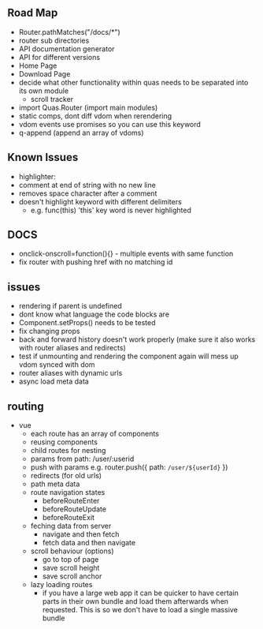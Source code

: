 ## Road Map
* Router.pathMatches("/docs/\*")
* router sub directories
* API documentation generator
* API for different versions
* Home Page
* Download Page
* decide what other functionality within quas needs to be separated into its own module
  * scroll tracker
* import Quas.Router (import main modules)
* static comps, dont diff vdom when rerendering
* vdom events use promises so you can use this keyword
* q-append (append an array of vdoms)

## Known Issues
* highlighter:
 * comment at end of string with no new line
 * removes space character after a comment
 * doesn't highlight keyword with different delimiters
   * e.g. func(this) 'this' key word is never highlighted

## DOCS
* onclick-onscroll=function(){} - multiple events with same function
* fix router with pushing href with no matching id

## issues
* rendering if parent is undefined
* dont know what language the code blocks are
* Component.setProps() needs to be tested
* fix changing props
* back and forward history doesn't work properly (make sure it also works with router aliases and redirects)
* test if unmounting and rendering the component again will mess up vdom synced with dom
* router aliases with dynamic urls
* async load meta data


## routing
* vue
  * each route has an array of components
  * reusing components
  * child routes for nesting
  * params from path: /user/:userid
  * push with params e.g. router.push({ path: `/user/${userId}` })
  * redirects (for old urls)
  * path meta data
  * route navigation states
    * beforeRouteEnter
    * beforeRouteUpdate
    * beforeRouteExit
  * feching data from server
    * navigate and then fetch
    * fetch data and then navigate
  * scroll behaviour (options)
    * go to top of page
    * save scroll height
    * save scroll anchor
  * lazy loading routes
    * if you have a large web app it can be quicker to have certain parts in their own bundle and load them afterwards when requested. This is so we don't have to load a single massive bundle
